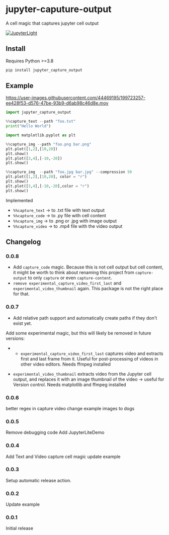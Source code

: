 # jupyter-caputure-output
A cell magic that captures jupyter cell output


[![JupyterLight](https://jupyterlite.rtfd.io/en/latest/_static/badge.svg)](https://octoframes.github.io/jupyter_capture_output/)  

## Install
Requires Python >=3.8
```py
pip install jupyter_capture_output
```


## Example

https://user-images.githubusercontent.com/44469195/199723257-ee428f53-d576-47be-93b9-d6ab98c46d8e.mov

```py
import jupyter_capture_output
```

```py 
%%capture_text --path "foo.txt"
print("Hello World")
```

```py
import matplotlib.pyplot as plt
```

```py
%%capture_img --path "foo.png bar.png"
plt.plot([1,2],[10,20])
plt.show()
plt.plot([3,4],[-10,-20])
plt.show()
```

```py
%%capture_img  --path "foo.jpg bar.jpg" --compression 50
plt.plot([1,2],[10,20], color = "r")
plt.show()
plt.plot([3,4],[-10,-20],color = "r")
plt.show()
```



Implemented
* `%%capture_text`  ->  to .txt file with text output
* `%%capture_code`  ->  to .py file with cell content
* `%%capture_img` -> to .png or .jpg with image output
* `%%capture_video` -> to .mp4 file with the video output


## Changelog

### 0.0.8 
*  Add `capture_code` magic. Because this is not cell output but cell content, it might be worth to think about renaming this project from `capture-output` to only `capture` or even `capture-content`.
* `remove experimental_capture_video_first_last` and `experimental_video_thumbnail` again. This package is not the right place for that.

### 0.0.7 

* Add relative path support and automatically create paths if they don't exist yet.

Add some experimental magic, but this will likely be removed in future versions:
* * `experimental_capture_video_first_last` captures video and extracts first and last frame from it. Useful for post-processing of videos in other video editors. Needs ffmpeg installed

* `experimental_video_thumbnail` extracts video from the Jupyter cell output, and replaces it with an image thumbnail of the video -> useful for Version control. Needs matplotlib and ffmpeg installed
### 0.0.6

better regex in capture video
change example images to dogs

### 0.0.5

Remove debugging code
Add JupyterLiteDemo
### 0.0.4

Add Text and Video capture cell magic
update example

### 0.0.3

Setup automatic release action.

### 0.0.2

Update example

### 0.0.1

Initial release
